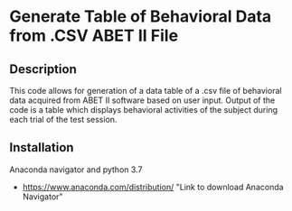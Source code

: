 # Generate Table of Behavioral Data from .CSV ABET II File
## Description
This code allows for generation of a data table of a .csv file of behavioral data acquired from ABET II software based on user input. Output of the code is a table which displays behavioral activities of the subject during each trial of the test session.
## Installation
Anaconda navigator and python 3.7
* https://www.anaconda.com/distribution/ "Link to download Anaconda Navigator"
